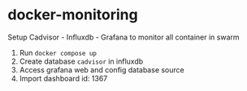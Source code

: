 # docker-monitoring
Setup Cadvisor - Influxdb - Grafana to monitor all container in swarm


1. Run `docker compose up`
2. Create database `cadvisor` in influxdb
3. Access grafana web and config database source
4. Import dashboard id: 1367
